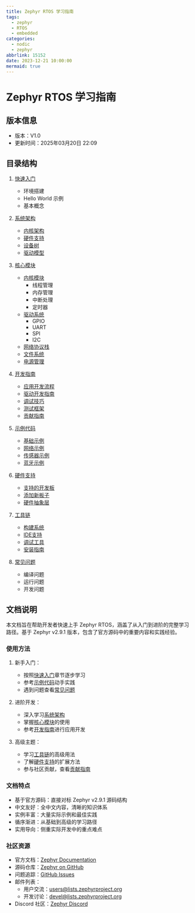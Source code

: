 ```yaml
---
title: Zephyr RTOS 学习指南
tags: 
  - zephyr
  - RTOS
  - embedded
categories: 
  - nodic
  - zephyr
abbrlink: 15152
date: 2023-12-21 10:00:00
mermaid: true
---
```


# Zephyr RTOS 学习指南

## 版本信息
- 版本：V1.0
- 更新时间：2025年03月20日 22:09

## 目录结构

1. [快速入门](/nodic/zephyr/quick_start/README/)
   - 环境搭建
   - Hello World 示例
   - 基本概念

2. [系统架构](/nodic/zephyr/architecture/README/)
   - [内核架构](/nodic/zephyr/architecture/kernel/)
   - [硬件支持](/nodic/zephyr/architecture/hardware/)
   - [设备树](/nodic/zephyr/architecture/devicetree/)
   - [驱动模型](/nodic/zephyr/architecture/drivers/)

3. [核心模块](/nodic/zephyr/core/README/)
   - [内核模块](/nodic/zephyr/core/kernel/)
     - 线程管理
     - 内存管理
     - 中断处理
     - 定时器
   - [驱动系统](/nodic/zephyr/core/drivers/)
     - GPIO
     - UART
     - SPI
     - I2C
   - [网络协议栈](/nodic/zephyr/core/networking/)
   - [文件系统](/nodic/zephyr/core/filesystem/)
   - [电源管理](/nodic/zephyr/core/power/)

4. [开发指南](/nodic/zephyr/development/README/)
   - [应用开发流程](/nodic/zephyr/development/application/)
   - [驱动开发指南](/nodic/zephyr/development/driver/)
   - [调试技巧](/nodic/zephyr/development/debugging/)
   - [测试框架](/nodic/zephyr/development/testing/)
   - [贡献指南](/nodic/zephyr/development/contributing/)

5. [示例代码](/nodic/zephyr/examples/README/)
   - [基础示例](/nodic/zephyr/examples/basic/)
   - [网络示例](/nodic/zephyr/examples/networking/)
   - [传感器示例](/nodic/zephyr/examples/sensors/)
   - [蓝牙示例](/nodic/zephyr/examples/bluetooth/)

6. [硬件支持](/nodic/zephyr/boards/README/)
   - [支持的开发板](/nodic/zephyr/boards/supported/)
   - [添加新板子](/nodic/zephyr/boards/porting/)
   - [硬件抽象层](/nodic/zephyr/boards/hal/)

7. [工具链](/nodic/zephyr/toolchain/README/)
   - [构建系统](/nodic/zephyr/toolchain/build_system/)
   - [IDE支持](/nodic/zephyr/toolchain/ide/)
   - [调试工具](/nodic/zephyr/toolchain/debugging/)
   - [安装指南](/nodic/zephyr/toolchain/installation/)

8. [常见问题](/nodic/zephyr/faq/README/)
   - 编译问题
   - 运行问题
   - 开发问题

## 文档说明

本文档旨在帮助开发者快速上手 Zephyr RTOS，涵盖了从入门到进阶的完整学习路径。基于 Zephyr v2.9.1 版本，包含了官方源码中的重要内容和实践经验。

### 使用方法

1. 新手入门：
   - 按照[快速入门](/nodic/zephyr/quick_start/README/)章节逐步学习
   - 参考[示例代码](/nodic/zephyr/examples/README/)动手实践
   - 遇到问题查看[常见问题](/nodic/zephyr/faq/README/)

2. 进阶开发：
   - 深入学习[系统架构](/nodic/zephyr/architecture/README/)
   - 掌握[核心模块](/nodic/zephyr/core/README/)的使用
   - 参考[开发指南](/nodic/zephyr/development/README/)进行应用开发

3. 高级主题：
   - 学习[工具链](/nodic/zephyr/toolchain/README/)的高级用法
   - 了解[硬件支持](/nodic/zephyr/boards/README/)的扩展方法
   - 参与社区贡献，查看[贡献指南](/nodic/zephyr/development/contributing/)

### 文档特点

- 基于官方源码：直接对标 Zephyr v2.9.1 源码结构
- 中文友好：全中文内容，清晰的知识体系
- 实例丰富：大量实际示例和最佳实践
- 循序渐进：从基础到高级的学习路径
- 实用导向：侧重实际开发中的重点难点

### 社区资源

- 官方文档：[Zephyr Documentation](https://docs.zephyrproject.org)
- 源码仓库：[Zephyr on GitHub](https://github.com/zephyrproject-rtos/zephyr)
- 问题追踪：[GitHub Issues](https://github.com/zephyrproject-rtos/zephyr/issues)
- 邮件列表：
  - 用户交流：users@lists.zephyrproject.org
  - 开发讨论：devel@lists.zephyrproject.org
- Discord 社区：[Zephyr Discord](https://chat.zephyrproject.org)